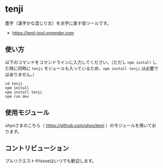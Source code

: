 # tenji
墨字（漢字かな混じり文）を点字に直す仮ツールです。

- https://tenji-tool.onrender.com

## 使い方
以下のコマンドをコマンドラインに入力してください。（ただし `npm install` した時に同時に `tenji` モジュールも入っているため、`npm install tenji` は必要ではありません。）
```
cd tenji
npm install
npm install tenji
npm run dev
```

## 使用モジュール

uhyoさまのこちら（ https://github.com/uhyo/tenji ）のモジュールを用いております。

## コントリビューション
プルリクエストやIssueはいつでも歓迎します。
